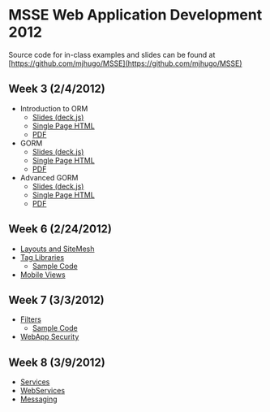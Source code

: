 # MSSE Web Application Development 2012 

Source code for in-class examples and slides can be found at [https://github.com/mjhugo/MSSE](https://github.com/mjhugo/MSSE)

## Week 3 (2/4/2012)
- Introduction to ORM
	- [Slides (deck.js)](ORMIntro/orm-intro.html)
	- [Single Page HTML](ORMIntro/orm-intro.print.html)
	- [PDF](ORMIntro/orm-intro.pdf)
- GORM
	- [Slides (deck.js)](GORM/orm.html)
	- [Single Page HTML](GORM/orm.print.html)
	- [PDF](GORM/orm.pdf)
- Advanced GORM
	- [Slides (deck.js)](AdvancedGORM/advancedOrm.html)
	- [Single Page HTML](AdvancedGORM/advancedOrm.print.html)
	- [PDF](AdvancedGORM/advancedOrm.pdf)

## Week 6 (2/24/2012)
- [Layouts and SiteMesh](Layouts/SiteMesh.pdf)
- [Tag Libraries](Tags/Tags.pdf)
	- [Sample Code](https://github.com/mjhugo/MSSE/tree/master/Tags/sample-code/tags)
- [Mobile Views](MobileViews/MobileViews.pdf)

## Week 7 (3/3/2012)
- [Filters](Filters/Filters.pdf)
	- [Sample Code](https://github.com/mjhugo/MSSE/tree/master/Filters/sec)
- [WebApp Security](WebAppSecurity/WebAppSecurity.pdf)

## Week 8 (3/9/2012)
- [Services](Services/Services.pdf)
- [WebServices](Services/WebServices.pdf)
- [Messaging](Messaging/Messaging.pdf)
